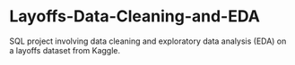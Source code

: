 # Layoffs-Data-Cleaning-and-EDA
SQL project involving data cleaning and exploratory data analysis (EDA) on a layoffs dataset from Kaggle.
